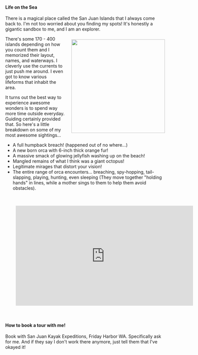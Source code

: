 #### Life on the Sea

<p style="display: block">There is a magical place called the San Juan Islands that I always come back to. I'm not too worried about you finding my spots! It's honestly a gigantic sandbox to me, and I am an explorer.  </p>

<img src="https://www.eopugetsound.org/sites/default/files/topical_article/images/33972_orig_0.jpg" style="float:right; width: 295px;  padding-left: 20px; padding-top: 10px;" />

<p style="display: inline">There's some 170 - 400 islands depending on how you count them and I memorized their layout, names, and waterways. I cleverly use the currents to just push me around. I even got to know various lifeforms that inhabit the area.
</p>
<p style="display:block; " >
  It turns out the best way to experience awesome wonders is to spend way more time outside everyday. Guiding certainly provided that. So here's a little breakdown on some of my most awesome sightings...
</p>

- A full humpback breach! (happened out
  of no where...)
- A new born orca with 6-inch thick
  orange fur!
- A massive smack of glowing jellyfish
  washing up on the beach!
- Mangled remains of what I think was a
  giant octopus!
- Legitimate mirages that distort your
  vision!
- The entire range of orca encounters...
  breaching, spy-hopping, tail-slapping,
  playing, hunting, even sleeping (They
  move together "holding hands" in
  lines, while a mother sings to them to
  help them avoid obstacles).

<iframe width="560" height="315" style="margin: 0 auto; display: block; padding: 33px;" src="https://www.youtube-nocookie.com/embed/U5tnzl7x5uo" title="YouTube video player" frameborder="0" allow="accelerometer; autoplay; clipboard-write; encrypted-media; gyroscope; picture-in-picture" allowfullscreen></iframe>

#### How to book a tour with me!

Book with San Juan Kayak Expeditions,
Friday Harbor WA. Specifically ask for
me. And if they say I don't work there
anymore, just tell them that I've okayed
it!
